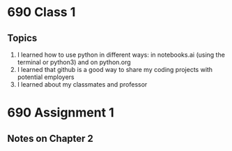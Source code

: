 # 690 Class 1
## Topics
1.  I learned how to use python in different ways:  in notebooks.ai (using the terminal or python3) and on python.org
2.  I learned that github is a good way to share my coding projects with potential employers
3.  I learned about my classmates and professor

# 690 Assignment 1
## Notes on Chapter 2

